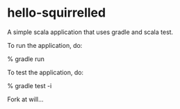 hello-squirrelled
=================

A simple scala application that uses gradle and scala test.

To run the application, do:

% gradle run 

To test the application, do: 

% gradle test -i

Fork at will...


